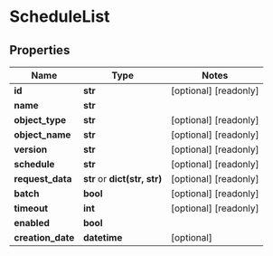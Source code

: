 # ScheduleList

## Properties
Name | Type | Notes
------------ | ------------- | -------------
**id** | **str** | [optional] [readonly] 
**name** | **str** | 
**object_type** | **str** | [optional] [readonly] 
**object_name** | **str** | [optional] [readonly] 
**version** | **str** | [optional] [readonly] 
**schedule** | **str** | [optional] [readonly] 
**request_data** | **str** or **dict(str, str)** | [optional] [readonly] 
**batch** | **bool** | [optional] [readonly] 
**timeout** | **int** | [optional] [readonly] 
**enabled** | **bool** | 
**creation_date** | **datetime** | [optional] 


